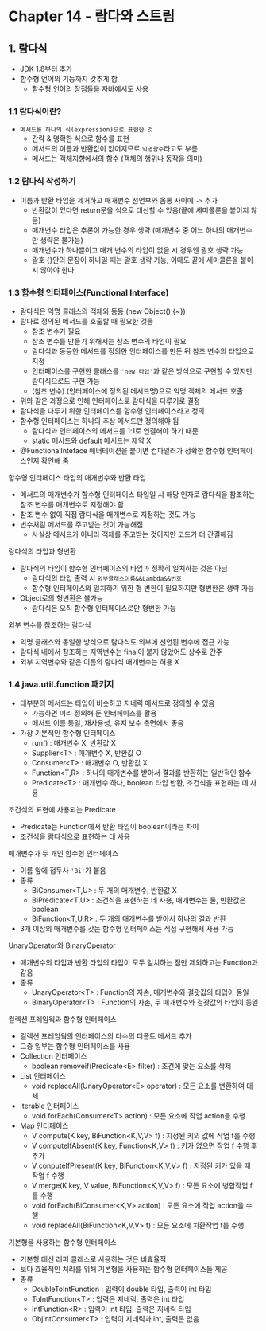 # Chapter 14 - 람다와 스트림

## 1. 람다식

- JDK 1.8부터 추가
- 함수형 언어의 기능까지 갖추게 함
  - 함수형 언어의 장점들을 자바에서도 사용

### 1.1 람다식이란?

- `메서드를 하나의 식(expression)으로 표현한 것`
  - 간략 & 명확한 식으로 함수를 표현
  - 메서드의 이름과 반환값이 없어지므로 `익명함수`라고도 부름
  - 메서드는 객체지향에서의 함수 (객체의 행위나 동작을 의미)

### 1.2 람다식 작성하기

- 이름과 반환 타입을 제거하고 매개변수 선언부와 몸통 사이에 `->` 추가
  - 반환값이 있다면 return문을 식으로 대신할 수 있음(끝에 세미콜론을 붙이지 않음)
  - 매개변수 타입은 추론이 가능한 경우 생략 (매개변수 중 어느 하나의 매개변수만 생략은 불가능)
  - 매개변수가 하나뿐이고 매개 변수의 타입이 없을 시 경우엔 괄호 생략 가능
  - 괄호 {}안의 문장이 하나일 때는 괄호 생략 가능, 이때도 끝에 세미콜론을 붙이지 않아야 한다.

### 1.3 함수형 인터페이스(Functional Interface)

- 람다식은 익명 클래스의 객체와 동등 (new Object() {~})
- 람다로 정의된 메서드를 호출할 때 필요한 것들
  - 참조 변수가 필요
  - 참조 변수를 만들기 위해서는 참조 변수의 타입이 필요
  - 람다식과 동등한 메서드를 정의한 인터페이스를 만든 뒤 참조 변수의 타입으로 지정
  - 인터페이스를 구현한 클래스를 `'new 타입'`과 같은 방식으로 구현할 수 있지만 람다식으로도 구현 가능
  - (참조 변수).(인터페이스에 정의된 메서드명)으로 익명 객체의 메서드 호출
- 위와 같은 과정으로 인해 인터페이스로 람다식을 다루기로 결정
- 람다식을 다루기 위한 인터페이스를 함수형 인터페이스라고 정의
- 함수형 인터페이스는 하나의 추상 메서드만 정의해야 됨
  - 람다식과 인터페이스의 메서드를 1:1로 연결해야 하기 때문
  - static 메서드와 default 메서드는 제약 X
- @FunctionalInteface 애너테이션을 붙이면 컴파일러가 정확한 함수형 인터페이스인지 확인해 줌

함수형 인터페이스 타입의 매개변수와 반환 타입

- 메서드의 매개변수가 함수형 인터페이스 타입일 시 해당 인자로 람다식을 참조하는 참조 변수를 매개변수로 지정해야 함
- 참조 변수 없이 직접 람다식을 매개변수로 지정하는 것도 가능
- 변수처럼 메서드를 주고받는 것이 가능해짐
  - 사실상 메서드가 아니라 객체를 주고받는 것이지만 코드가 더 간결해짐

람다식의 타입과 형변환

- 람다식의 타입이 함수형 인터페이스의 타입과 정확히 일치하는 것은 아님
  - 람다식의 타입 출력 시 `외부클래스이름&&Lambda&&번호`
  - 함수형 인터페이스와 일치하기 위한 형 변환이 필요하지만 형변환은 생략 가능
- Object로의 형변환은 불가능
  - 람다식은 오직 함수형 인터페이스로만 형변환 가능

외부 변수를 참조하는 람다식

- 익명 클래스와 동일한 방식으로 람다식도 외부에 선언된 변수에 접근 가능
- 람다식 내에서 참조하는 지역변수는 final이 붙지 않았어도 상수로 간주
- 외부 지역변수와 같은 이름의 람다식 매개변수는 허용 X

### 1.4 java.util.function 패키지

- 대부분의 메서드는 타입이 비슷하고 지네릭 메서드로 정의할 수 있음
  - 가능하면 미리 정의해 둔 인터페이스를 활용
  - 메서드 이름 통일, 재사용성, 유지 보수 측면에서 좋음
- 가장 기본적인 함수형 인터페이스
  - run() : 매개변수 X, 반환값 X
  - Supplier\<T> : 매개변수 X, 반환값 O
  - Consumer\<T> : 매개변수 O, 반환값 X
  - Function\<T,R> : 하나의 매개변수를 받아서 결과를 반환하는 일반적인 함수
  - Predicate\<T> : 매개변수 하나, boolean 타입 반환, 조건식을 표현하는 데 사용

조건식의 표현에 사용되는 Predicate

- Predicate는 Function에서 반환 타입이 boolean이라는 차이
- 조건식을 람다식으로 표현하는 데 사용

매개변수가 두 개인 함수형 인터페이스

- 이름 앞에 접두사 `'Bi'`가 붙음
- 종류
  - BiConsumer\<T,U> : 두 개의 매개변수, 반환값 X
  - BiPredicate\<T,U> : 조건식을 표현하는 데 사용, 매개변수는 둘, 반환값은 boolean
  - BiFunction\<T,U,R> : 두 개의 매개변수를 받아서 하나의 결과 반환
- 3개 이상의 매개변수를 갖는 함수형 인터페이스는 직접 구현해서 사용 가능

UnaryOperator와 BinaryOperator

- 매개변수의 타입과 반환 타입의 타입이 모두 일치하는 점만 제외하고는 Function과 같음
- 종류
  - UnaryOperator\<T> : Function의 자손, 매개변수와 결괏값의 타입이 동일
  - BinaryOperator\<T> : Function의 자손, 두 매개변수와 결괏값의 타입이 동일

컬렉션 프레임웍과 함수형 인터페이스

- 컬렉션 프레임웍의 인터페이스의 다수의 디폴트 메서드 추가
- 그중 일부는 함수형 인터페이스를 사용
- Collection 인터페이스
  - boolean removeif(Predicate\<E> filter) : 조건에 맞는 요소를 삭제
- List 인터페이스
  - void replaceAll(UnaryOperator\<E> operator) : 모든 요소를 변환하여 대체
- Iterable 인터페이스
  - void forEach(Consumer\<T> action) : 모든 요소에 작업 action을 수행
- Map 인터페이스
  - V compute(K key, BiFunction\<K,V,V> f) : 지정된 키의 값에 작업 f를 수행
  - V computeIfAbsent(K key, Function\<K,V> f) : 키가 없으면 작업 f 수행 후 추가
  - V conputeIfPresent(K key, BiFunction\<K,V,V> f) : 지정된 키가 있을 때 작업 f 수행
  - V merge(K key, V value, BiFunction\<K,V,V> f) : 모든 요소에 병합작업 f를 수행
  - void forEach(BiConsumer\<K,V> action) : 모든 요소에 작업 action을 수행
  - void replaceAll(BiFunction\<K,V,V> f) : 모든 요소에 치환작업 f를 수행

기본형을 사용하는 함수형 인터페이스

- 기본형 대신 래퍼 클래스로 사용하는 것은 비효율적
- 보다 효율적인 처리를 위해 기본형을 사용하는 함수형 인터페이스들 제공
- 종류
  - DoubleToIntFunction : 입력이 double 타입, 출력이 int 타입
  - ToIntFunction\<T> : 입력은 지네릭, 출력은 int 타입
  - IntFunction\<R> : 입력이 int 타입, 출력은 지네릭 타입
  - ObjIntConsumer\<T> : 입력이 지네릭과 int, 출력은 없음
